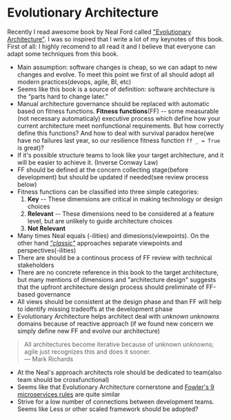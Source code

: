 # Evolutionary Architecture

Recently I read awesome book by Neal Ford called ["Evolutionary Architecture"](http://nealford.com/books/buildingevolutionaryarchitectures.html). I was so inspired that I write a lot of my keynotes of this book. First of all: I highly recomend to all read it and I believe that everyone can adapt some techniques from this book.

- Main assumption: software changes is cheap, so we can adapt to new changes and evolve. To meet this point we first of all should adopt all modern practices(devops, agile, BI, etc)
- Seems like this book is a source of definition: software architecture is the “parts hard to change later.” 
- Manual architecture governance should be replaced with automatic based on fitness functions. **Fitness functions**(FF) -- some measurable (not necessary automaticaly) executive process which define how your current architecture meet nonfunctional requirements. But how correctly define this functions? And how to deal with survival paradox here(we have no failures last year, so our resilience fitness function `ff _ = True` is great)?
- If it's possible structure teams to look like your target architecture, and it will be easier to achieve it. (Inverse Conway Law)
- FF should be defined at the concern collecting stage(before development) but should be updated if needed(see review process below)
- Fitness functions can be classified into three simple categories:
  1. **Key** -- These dimensions are critical in making technology or design choices
  2. **Relevant** -- These dimensions need to be considered at a feature level, but are unlikely to guide architecture choices
  3. **Not Relevant**
 - Many times Neal equals (-ilities) and dimesions(viewpoints). On the other hand [*"classic"*](https://www.viewpoints-and-perspectives.info/) approaches separate viewpoints and perspectives(-ilities)
 - There are should be a continous process of FF review with technical stakeholders
 - There are no concrete reference in this book to the target architecture, but many mentions of dimensions and "architecture design" suggests that the upfront architecture design process should preliminate of FF-based governance 
 - All views should be consistent at the design phase and than FF will help to identify missing tradeoffs at the development phase
 - Evolutionary Architecture helps architect deal with *unknown unknowns* domains because of reactive approach (if we found new concern we simply define new FF and evolve our architecture)
> All architectures become iterative because of unknown unknowns; agile just recognizes this and does it sooner.  
> — Mark Richards
- At the Neal's approach architects role should be dedicated to team(also team should be crossfunctional)
- Seems like that Evolutionary Architecture cornerstone and [Fowler's 9 microservices rules](../microservices.md/#9-microservices-rules) are quite similar
- Strive for a low number of connections between development
teams. Seems like Less or other scaled framework should be adopted?